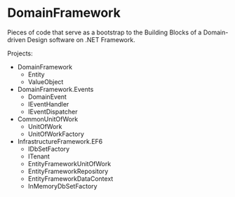 # DomainFramework

Pieces of code that serve as a bootstrap to the Building Blocks of a Domain-driven Design software on .NET Framework.

Projects:
* DomainFramework
  * Entity
  * ValueObject
* DomainFramework.Events
  * DomainEvent
  * IEventHandler
  * IEventDispatcher
* CommonUnitOfWork
  * UnitOfWork
  * UnitOfWorkFactory
* InfrastructureFramework.EF6
  * IDbSetFactory
  * ITenant
  * EntityFrameworkUnitOfWork
  * EntityFrameworkRepository
  * EntityFrameworkDataContext
  * InMemoryDbSetFactory
